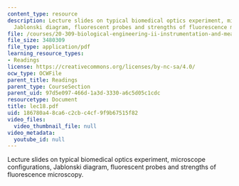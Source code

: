 ```yaml
---
content_type: resource
description: Lecture slides on typical biomedical optics experiment, microscope configurations,
  Jablonski diagram, fluorescent probes and strengths of fluorescence microscopy.
file: /courses/20-309-biological-engineering-ii-instrumentation-and-measurement-fall-2006/186780a48ca6c2cbc4cf9f9b67515f82_lec18.pdf
file_size: 3480309
file_type: application/pdf
learning_resource_types:
- Readings
license: https://creativecommons.org/licenses/by-nc-sa/4.0/
ocw_type: OCWFile
parent_title: Readings
parent_type: CourseSection
parent_uid: 97d5e097-466d-1a3d-3330-a6c5d05c1cdc
resourcetype: Document
title: lec18.pdf
uid: 186780a4-8ca6-c2cb-c4cf-9f9b67515f82
video_files:
  video_thumbnail_file: null
video_metadata:
  youtube_id: null
---
```

Lecture slides on typical biomedical optics experiment, microscope configurations, Jablonski diagram, fluorescent probes and strengths of fluorescence microscopy.
